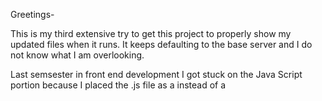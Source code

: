 Greetings-

This is my third extensive try to get this project to properly show my updated files when it runs. It keeps defaulting to the base server and I do not know what I am overlooking. 

Last semsester in front end development I got stuck on the Java Script portion because I placed the .js file as a <link rel> instead of a <script src> and I lost hours of work because I kept writing java script code but nothing was changing.  I believe that I am living in that world again and I can not find the source of my problem.  
  
My project is not stylized properly I am certain because I can not see it.  I am sorry.  
I can guarantee I did learn this....
I can start a create-react-app.  
I can get the files
I can commit them to a repository.
I can commit my updated files.
I can not get my updated file folders to run properly if I have used my Atom editor.
I did try cleaning my cache.
If you get the app to work properly may I please know what you did.  
I would really like to figure this out.  I have wasting so much time doing it wrong it would be really helpful to know what I am not doing right so I may learn.
I started off wrong and I have not been able to fix it.  I tried at first to deconstruct and then reconstruct an app that was designed with the express intent for beginners to learn. All I learned is that I should have simply used one of the public API's suggested rather than thinking Douglass Minniaar's blog had the answers to my gaps in knowledge. My life would have been a million times easier.  If you want to see what I was trying to expand on here is his example: http://react-masterminds.drminnaar.me/

I did complete the other requirements of the class and I hope this does not fail me.  If I had time to start from scratch I am certain I would be able to fix this but alas I do not have that time.



This project was bootstrapped with [Create React App](https://github.com/facebook/create-react-app).

## Available Scripts

In the project directory, you can run:

### `npm start`

Runs the app in the development mode.<br>
Open [http://localhost:3000](http://localhost:3000) to view it in the browser.

The page will reload if you make edits.<br>
You will also see any lint errors in the console.

### `npm test`

Launches the test runner in the interactive watch mode.<br>
See the section about [running tests](https://facebook.github.io/create-react-app/docs/running-tests) for more information.

### `npm run build`

Builds the app for production to the `build` folder.<br>
It correctly bundles React in production mode and optimizes the build for the best performance.

The build is minified and the filenames include the hashes.<br>
Your app is ready to be deployed!

See the section about [deployment](https://facebook.github.io/create-react-app/docs/deployment) for more information.

### `npm run eject`

**Note: this is a one-way operation. Once you `eject`, you can’t go back!**

If you aren’t satisfied with the build tool and configuration choices, you can `eject` at any time. This command will remove the single build dependency from your project.

Instead, it will copy all the configuration files and the transitive dependencies (Webpack, Babel, ESLint, etc) right into your project so you have full control over them. All of the commands except `eject` will still work, but they will point to the copied scripts so you can tweak them. At this point you’re on your own.

You don’t have to ever use `eject`. The curated feature set is suitable for small and middle deployments, and you shouldn’t feel obligated to use this feature. However we understand that this tool wouldn’t be useful if you couldn’t customize it when you are ready for it.

## Learn More

You can learn more in the [Create React App documentation](https://facebook.github.io/create-react-app/docs/getting-started).

To learn React, check out the [React documentation](https://reactjs.org/).

